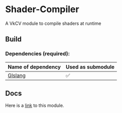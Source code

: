 # Shader-Compiler

A VkCV module to compile shaders at runtime

## Build

### Dependencies (required):

| Name of dependency | Used as submodule |
|----------------------------------------------------|---|
| [Glslang](https://github.com/KhronosGroup/glslang/)   | ✅ |

## Docs

Here is a [link](https://userpages.uni-koblenz.de/~vkcv/doc/group__vkcv__shader.html) to this module.

